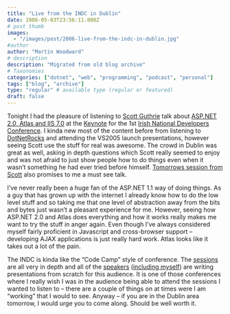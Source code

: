```yaml
---
title: "Live from the INDC in Dublin"
date: 2006-05-03T23:56:11.000Z
# post thumb
images:
  - "/images/post/2006-live-from-the-indc-in-dublin.jpg"
#author
author: "Martin Woodward"
# description
description: "Migrated from old blog archive"
# Taxonomies
categories: ["dotnet", "web", "programming", "podcast", "personal"]
tags: ["blog", "archive"]
type: "regular" # available type (regular or featured)
draft: false
---
```

Tonight I had the pleasure of listening to [Scott Guthrie](http://weblogs.asp.net/scottgu/) talk about [ASP.NET 2.0, Atlas and IIS 7.0](http://indc.wordpress.com/2006/04/27/indc-keynote-by-scott-guthrie/) at the [Keynote](http://indc.wordpress.com/2006/04/27/indc-keynote-by-scott-guthrie/) for the 1st [Irish National Developers Conference](http://indc.wordpress.com/).  I kinda new most of the content before from listening to [DotNetRocks](http://www.dotnetrocks.com/) and attending the VS2005 launch presentations, however seeing Scott use the stuff for real was awesome.  The crowd in Dublin was great as well, asking in depth questions which Scott really seemed to enjoy and was not afraid to just show people how to do things even when it wasn’t something he had ever tried before himself.  [Tomorrows session from Scott](http://indc.wordpress.com/2006/04/30/indc-session-atlas-by-scott-guthrie/) also promises to me a must see talk.

I’ve never really been a huge fan of the ASP.NET 1.1 way of doing things.  As a guy that has grown up with the internet I already know how to do the low level stuff and so taking me that one level of abstraction away from the bits and bytes just wasn’t a pleasant experience for me.  However, seeing how ASP.NET 2.0 and Atlas does everything and how it works really makes me want to try the stuff in anger again.  Even though I’ve always considered myself fairly proficient in Javascript and cross-browser support – developing AJAX applications is just really hard work.  Atlas looks like it takes out a lot of the pain.

The INDC is kinda like the “Code Camp” style of conference.  The [sessions](http://indc.wordpress.com/sessions/) are all very in depth and all of the [speakers](http://indc.wordpress.com/speakers/) ([including myself](http://indc.wordpress.com/2006/04/26/indc-session-top-10-tips-for-team-foundation-server-by-martin-woodward/)) are writing presentations from scratch for this audience.  It is one of those conferences where I really wish I was in the audience being able to attend the sessions I wanted to listen to – there are a couple of things on at times were I am “working” that I would to see.  Anyway – if you are in the Dublin area tomorrow, I would urge you to come along.  Should be well worth it.